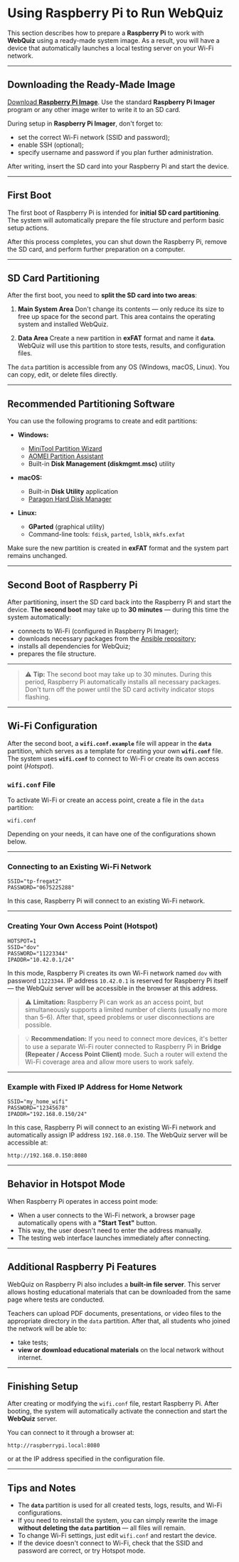 # Using Raspberry Pi to Run WebQuiz

This section describes how to prepare a **Raspberry Pi** to work with **WebQuiz** using a ready-made system image.
As a result, you will have a device that automatically launches a local testing server on your Wi-Fi network.

---

## Downloading the Ready-Made Image

[Download **Raspberry Pi Image**](https://drive.google.com/file/d/1WGOqSV0EW4xdvod2N4VoU_q6p2plXO9z/view?usp=sharing).
Use the standard **Raspberry Pi Imager** program or any other image writer to write it to an SD card.

During setup in **Raspberry Pi Imager**, don't forget to:
- set the correct Wi-Fi network (SSID and password);
- enable SSH (optional);
- specify username and password if you plan further administration.

After writing, insert the SD card into your Raspberry Pi and start the device.

---

## First Boot

The first boot of Raspberry Pi is intended for **initial SD card partitioning**.
The system will automatically prepare the file structure and perform basic setup actions.

After this process completes, you can shut down the Raspberry Pi, remove the SD card, and perform further preparation on a computer.

---

## SD Card Partitioning

After the first boot, you need to **split the SD card into two areas**:

1. **Main System Area**
   Don't change its contents — only reduce its size to free up space for the second part.
   This area contains the operating system and installed WebQuiz.

2. **Data Area**
   Create a new partition in **exFAT** format and name it **`data`**.
   WebQuiz will use this partition to store tests, results, and configuration files.

The `data` partition is accessible from any OS (Windows, macOS, Linux).
You can copy, edit, or delete files directly.

---

## Recommended Partitioning Software

You can use the following programs to create and edit partitions:

- **Windows:**
  - [MiniTool Partition Wizard](https://www.partitionwizard.com/)
  - [AOMEI Partition Assistant](https://www.diskpart.com/)
  - Built-in **Disk Management (diskmgmt.msc)** utility

- **macOS:**
  - Built-in **Disk Utility** application
  - [Paragon Hard Disk Manager](https://www.paragon-software.com/home/hdm-mac/)

- **Linux:**
  - **GParted** (graphical utility)
  - Command-line tools: `fdisk`, `parted`, `lsblk`, `mkfs.exfat`

Make sure the new partition is created in **exFAT** format and the system part remains unchanged.

---

## Second Boot of Raspberry Pi

After partitioning, insert the SD card back into the Raspberry Pi and start the device.
**The second boot** may take up to **30 minutes** — during this time the system automatically:

- connects to Wi-Fi (configured in Raspberry Pi Imager);
- downloads necessary packages from the [Ansible repository](https://github.com/oduvan/webquiz-ansible);
- installs all dependencies for WebQuiz;
- prepares the file structure.

---

> ⚠️ **Tip:** The second boot may take up to 30 minutes.
> During this period, Raspberry Pi automatically installs all necessary packages.
> Don't turn off the power until the SD card activity indicator stops flashing.

---

## Wi-Fi Configuration

After the second boot, a **`wifi.conf.example`** file will appear in the **`data`** partition, which serves as a template for creating your own **`wifi.conf`** file.
The system uses **`wifi.conf`** to connect to Wi-Fi or create its own access point (*Hotspot*).

### `wifi.conf` File

To activate Wi-Fi or create an access point, create a file in the `data` partition:

```
wifi.conf
```

Depending on your needs, it can have one of the configurations shown below.

---

### Connecting to an Existing Wi-Fi Network

```
SSID="tp-fregat2"
PASSWORD="0675225288"
```

In this case, Raspberry Pi will connect to an existing Wi-Fi network.

---

### Creating Your Own Access Point (Hotspot)

```
HOTSPOT=1
SSID="dov"
PASSWORD="11223344"
IPADDR="10.42.0.1/24"
```

In this mode, Raspberry Pi creates its own Wi-Fi network named `dov` with password `11223344`.
IP address `10.42.0.1` is reserved for Raspberry Pi itself — the WebQuiz server will be accessible in the browser at this address.

> ⚠️ **Limitation:** Raspberry Pi can work as an access point, but simultaneously supports a limited number of clients (usually no more than 5–6).
> After that, speed problems or user disconnections are possible.

> 💡 **Recommendation:** If you need to connect more devices, it's better to use a separate Wi-Fi router connected to Raspberry Pi in **Bridge (Repeater / Access Point Client)** mode.
> Such a router will extend the Wi-Fi coverage area and allow more users to work safely.

---

### Example with Fixed IP Address for Home Network

```
SSID="my_home_wifi"
PASSWORD="12345678"
IPADDR="192.168.0.150/24"
```

In this case, Raspberry Pi will connect to an existing Wi-Fi network and automatically assign IP address `192.168.0.150`.
The WebQuiz server will be accessible at:

```
http://192.168.0.150:8080
```

---

## Behavior in Hotspot Mode

When Raspberry Pi operates in access point mode:
- When a user connects to the Wi-Fi network, a browser page automatically opens with a **"Start Test"** button.
- This way, the user doesn't need to enter the address manually.
- The testing web interface launches immediately after connecting.

---

## Additional Raspberry Pi Features

WebQuiz on Raspberry Pi also includes a **built-in file server**.
This server allows hosting educational materials that can be downloaded from the same page where tests are conducted.

Teachers can upload PDF documents, presentations, or video files to the appropriate directory in the `data` partition.
After that, all students who joined the network will be able to:
- take tests;
- **view or download educational materials** on the local network without internet.

---

## Finishing Setup

After creating or modifying the `wifi.conf` file, restart Raspberry Pi.
After booting, the system will automatically activate the connection and start the **WebQuiz** server.

You can connect to it through a browser at:
```
http://raspberrypi.local:8080
```
or at the IP address specified in the configuration file.

---

## Tips and Notes

- The **`data`** partition is used for all created tests, logs, results, and Wi-Fi configurations.
- If you need to reinstall the system, you can simply rewrite the image **without deleting the `data` partition** — all files will remain.
- To change Wi-Fi settings, just edit `wifi.conf` and restart the device.
- If the device doesn't connect to Wi-Fi, check that the SSID and password are correct, or try Hotspot mode.

